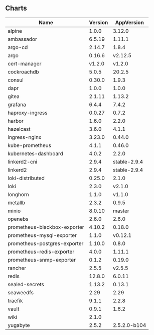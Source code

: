 ## Charts
Name | Version | AppVersion
-----|---------|-----------
alpine | 1.0.0 | 3.12.0
ambassador | 6.5.19 | 1.11.1
argo-cd | 2.14.7 | 1.8.4
argo | 0.16.6 | v2.12.5
cert-manager | v1.2.0 | v1.2.0
cockroachdb | 5.0.5 | 20.2.5
consul | 0.30.0 | 1.9.3
dapr | 1.0.0 | 1.0.0
gitea | 2.1.11 | 1.13.2
grafana | 6.4.4 | 7.4.2
haproxy-ingress | 0.0.27 | 0.7.2
harbor | 1.6.0 | 2.2.0
hazelcast | 3.6.0 | 4.1.1
ingress-nginx | 3.23.0 | 0.44.0
kube-prometheus | 4.1.1 | 0.46.0
kubernetes-dashboard | 4.0.2 | 2.2.0
linkerd2-cni | 2.9.4 | stable-2.9.4
linkerd2 | 2.9.4 | stable-2.9.4
loki-distributed | 0.25.0 | 2.1.0
loki | 2.3.0 | v2.1.0
longhorn | 1.1.0 | v1.1.0
metallb | 2.3.2 | 0.9.5
minio | 8.0.10 | master
openebs | 2.6.0 | 2.6.0
prometheus-blackbox-exporter | 4.10.2 | 0.18.0
prometheus-mysql-exporter | 1.1.0 | v0.12.1
prometheus-postgres-exporter | 1.10.0 | 0.8.0
prometheus-redis-exporter | 4.0.0 | 1.11.1
prometheus-snmp-exporter | 0.1.2 | 0.19.0
rancher | 2.5.5 | v2.5.5
redis | 12.8.0 | 6.0.11
sealed-secrets | 1.13.2 | 0.13.1
seaweedfs | 2.29 | 2.29
traefik | 9.1.1 | 2.2.8
vault | 0.9.1 | 1.6.2
wiki | 2.1.0 | 
yugabyte | 2.5.2 | 2.5.2.0-b104
